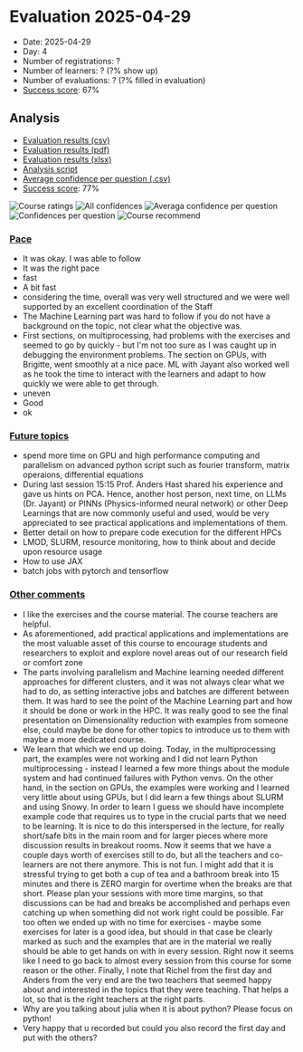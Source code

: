 # Evaluation 2025-04-29

- Date: 2025-04-29
- Day: 4
- Number of registrations: ?
- Number of learners: ? (?% show up)
- Number of evaluations: ? (?% filled in evaluation)
- [Success score](success_score.txt): 67%

## Analysis

- [Evaluation results (csv)](evaluation_20250429_day_4.csv)
- [Evaluation results (pdf)](evaluation_20250429_day_4.pdf)
- [Evaluation results (xlsx)](evaluation_20250429_day_4.xlsx)
- [Analysis script](analyse.R)
- [Average confidence per question (.csv)](average_confidences.csv)
- [Success score](success_score.txt): 77%

![Course ratings](course_rating.png)
![All confidences](all_confidences.png)
![Averaga confidence per question](average_confidences_per_question.png)
![Confidences per question](confidences_per_question.png)
![Course recommend](recommend.png)

### [Pace](pace.txt)

- It was okay. I was able to follow
- It was the right pace
- fast
- A bit fast
- considering the time, overall was very well structured and we were well supported by an excellent coordination of the Staff
- The Machine Learning part was hard to follow if you do not have a background on the topic, not clear what the objective was.
- First sections, on multiprocessing, had problems with the exercises and seemed to go by quickly - but I'm not too sure as I was caught up in debugging the environment problems. The section on GPUs, with Brigitte, went smoothly at a nice pace. ML with Jayant also worked well as he took the time to interact with the learners and adapt to how quickly we were able to get through.
- uneven
- Good
- ok

### [Future topics](future_topics.txt)

- spend more time on GPU and high performance computing and parallelism on advanced python script such as fourier transform, matrix operaions, differential equations
- During last session 15:15 Prof. Anders Hast shared his experience and gave us hints on PCA. Hence, another host person, next time, on LLMs (Dr. Jayant) or PINNs (Physics-informed neural network) or other Deep Learnings that are now commonly useful and used, would be very appreciated to see practical applications and implementations of them.
- Better detail on how to prepare code execution for the different HPCs
- LMOD, SLURM, resource monitoring, how to think about and decide upon resource usage
- How to use JAX
- batch jobs with pytorch and tensorflow

### [Other comments](comments.txt)

- I like the exercises and the course material. The course teachers are helpful.
- As aforementioned, add practical applications and implementations are the most valuable asset of this course to encourage students and researchers to exploit and explore novel areas out of our research field or comfort zone
- The parts involving parallelism and Machine learning needed different approaches for different clusters, and it was not always clear what we had to do, as setting interactive jobs and batches are different between them. It was hard to see the point of the Machine Learning part and how it should be done or work in the HPC. It was really good to see the final presentation on Dimensionality reduction with examples from someone else, could maybe be done for other topics to introduce us to them with maybe a more dedicated course.
- We learn that which we end up doing. Today, in the multiprocessing part, the examples were not working and I did not learn Python multiprocessing - instead I learned a few more things about the module system and had continued failures with Python venvs. On the other hand, in the section on GPUs, the examples were working and I learned very little about using GPUs, but I did learn a few things about SLURM and using Snowy. In order to learn I guess we should have incomplete example code that requires us to type in the crucial parts that we need to be learning. It is nice to do this interspersed in the lecture, for really short/safe bits in the main room and for larger pieces where more discussion results in breakout rooms. Now it seems that we have a couple days worth of exercises still to do, but all the teachers and co-learners are not there anymore. This is not fun. I might add that it is stressful trying to get both a cup of tea and a bathroom break into 15 minutes and there is ZERO margin for overtime when the breaks are that short. Please plan your sessions with more time margins, so that discussions can be had and breaks be accomplished and perhaps even catching up when something did not work right could be possible. Far too often we ended up with no time for exercises - maybe some exercises for later is a good idea, but should in that case be clearly marked as such and the examples that are in the material we really should be able to get hands on with in every session. Right now it seems like I need to go back to almost every session from this course for some reason or the other. Finally, I note that Richel from the first day and Anders from the very end are the two teachers that seemed happy about and interested in the topics that they were teaching. That helps a lot, so that is the right teachers at the right parts.
- Why are you talking about julia when it is about python? Please focus on python!
- Very happy that u recorded but could you also record the first day and put with the others?
